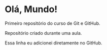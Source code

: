 # Olá, Mundo!
 Primeiro repositório do curso de Git e GitHub.

 Repositório criado durante uma aula.
 
 Essa linha eu adicionei diretamente no GitHub.
